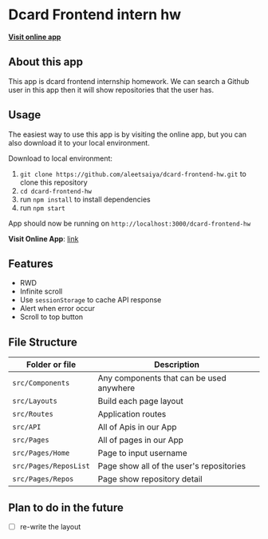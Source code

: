 # Dcard Frontend intern hw

[**Visit online app**](https://aleetsaiya.github.io/dcard-frontend-hw/)

## About this app
This app is dcard frontend internship homework. We can search a Github user in this app then it will show repositories that the user has.

## Usage
The easiest way to use this app is by visiting the online app, but you can also download it to your local environment.  

Download to local environment:  
1. `git clone https://github.com/aleetsaiya/dcard-frontend-hw.git` to clone this repository
2. `cd dcard-frontend-hw`
3. run `npm install` to install dependencies
4. run `npm start`

App should now be running on `http://localhost:3000/dcard-frontend-hw`

**Visit Online App**: [link](https://aleetsaiya.github.io/dcard-frontend-hw/)


## Features
+ RWD
+ Infinite scroll
+ Use `sessionStorage` to cache API response
+ Alert when error occur
+ Scroll to top button


## File Structure
| Folder or file       | Description
| -------------------- | --------------------------------------------
| `src/Components`     | Any components that can be used anywhere
| `src/Layouts`        | Build each page layout
| `src/Routes`         | Application routes
| `src/API`            | All of Apis in our App
| `src/Pages`          | All of pages in our App
| `src/Pages/Home`     | Page to input username
| `src/Pages/ReposList`| Page show all of the user's repositories
| `src/Pages/Repos`    | Page show repository detail



## Plan to do in the future
- [ ] re-write the layout
